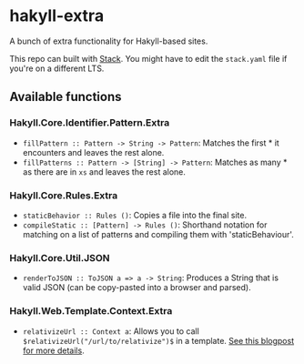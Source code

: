 # hakyll-extra
A bunch of extra functionality for Hakyll-based sites.

This repo can built with [Stack](https://github.com/commercialhaskell/stack#readme). You might have to edit the `stack.yaml` file if you're on a different LTS.

## Available functions

### Hakyll.Core.Identifier.Pattern.Extra

* `fillPattern :: Pattern -> String -> Pattern`: Matches the first * it encounters and leaves the rest alone.
* `fillPatterns :: Pattern -> [String] -> Pattern`: Matches as many * as there are in `xs` and leaves the rest alone.

### Hakyll.Core.Rules.Extra

* `staticBehavior :: Rules ()`: Copies a file into the final site.
* `compileStatic :: [Pattern] -> Rules ()`: Shorthand notation for matching on a list of patterns and compiling them with 'staticBehaviour'.

### Hakyll.Core.Util.JSON

* `renderToJSON :: ToJSON a => a -> String`: Produces a String that is valid JSON (can be copy-pasted into a browser and parsed).

### Hakyll.Web.Template.Context.Extra

* `relativizeUrl :: Context a`: Allows you to call `$relativizeUrl("/url/to/relativize")$` in a template. [See this blogpost for more details](http://beerendlauwers.be/posts/2015-09-21-hakylls-functionfield.html).
